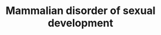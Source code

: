 ---
annotations:
- id: DOID:1414
  type: Disease Ontology
  value: ovarian dysfunction
- id: PW:0000003
  parent: signaling pathway
  type: Pathway Ontology
  value: signaling pathway
- id: CL:0000501
  parent: animal cell
  type: Cell Type Ontology
  value: granulosa cell
- id: CL:0000216
  parent: native cell
  type: Cell Type Ontology
  value: Sertoli cell
- id: DOID:1876
  parent: disease of mental health
  type: Disease Ontology
  value: sexual dysfunction
- id: DOID:1923
  type: Disease Ontology
  value: disorder of sexual development
authors:
- WoltersAAT1804
- Fehrhart
- Egonw
- Finterly
- Eweitz
citedin:
- link: 10.1186/s40001-024-01951-z
  title: 'Non-dialyzable uremic toxins and renal tubular cell damage in CKD patients:
    a systems biology approach (2024)'
communities:
- RareDiseases
description: 'Multiple genes in the genital ridge are of importance for the formation
  of the bipotential ridge. Several of these genes are WT1, EMX2, PBX1, and CBX2.
  After 7 weeks there is a differentiation between XY and XX gonads.  In the XX gonad,
  the absence of the gene SRY will result in the under expression of the SOX9 gene.
  This will have as a consequence that the SOX9 gene will not reach its threshold.
  Along with the expression of RSPO1 and WNT4, β-catenin is signalled and will lead
  to further inhibition of SOX9 and stimulation of FST and FOXL2. Both RSPO1 and WNT,
  as well as the combination of FST and FOXL2 are stimulated by NR5A1. This process
  will lead to the formation of the ovary due to the suppression of the formation
  of the testis, by inhibition of the genes. Due to the absence of androgens the female
  reproductive system can develop.  In the XY gonad the gene SRY is expressed in the
  pre-Sertoli cells leading to an upregulation of the SOX9 gene. In this upregulation
  NR5A1 has a promoting function to increase the SOX9 levels until it reaches its
  threshold level. once this level is reached a regulatory loop of FGF9 and PGD2 is
  activated to keep constant levels of SOX9. Another promoting factor of SOX9 is PGDS,
  this factor also stimulates the expression of SOX9. After the threshold levels are
  reached AMH is stimulated by SOX9. This stimulation is being catalysed by NR5A1,
  GATA4, WT1 and SOX8. AMH can then further stimulate AMHR2 and promote the regression
  of the Müllerian Ducts. AMH is possibly also involved in the suppression of genes
  involved in the formation of female structures, such as FOXL2 by DMRT1. When the
  Sertoli Cell is fully formed, it can induce the development of foetal Leydig cells
  via the DHH-pathway which produced INSL3. INSL3 is promoted by testosterone. Testosterone
  in itself is stimulated by NR5A1 and also stimulates the formation of 5-dihydrotestosterone
  (DHT). The stimulation of DHT is catalysed by SRD5A1. These factors together induce
  the formation of internal and external male genitalia. '
last-edited: 2024-11-19
ndex: 93cc5f51-8b6e-11eb-9e72-0ac135e8bacf
organisms:
- Homo sapiens
redirect_from:
- /index.php/Pathway:WP4842
- /instance/WP4842
- /instance/WP4842_r135851
revision: r135851
schema-jsonld:
- '@context': https://schema.org/
  '@id': https://wikipathways.github.io/pathways/WP4842.html
  '@type': Dataset
  creator:
    '@type': Organization
    name: WikiPathways
  description: 'Multiple genes in the genital ridge are of importance for the formation
    of the bipotential ridge. Several of these genes are WT1, EMX2, PBX1, and CBX2.
    After 7 weeks there is a differentiation between XY and XX gonads.  In the XX
    gonad, the absence of the gene SRY will result in the under expression of the
    SOX9 gene. This will have as a consequence that the SOX9 gene will not reach its
    threshold. Along with the expression of RSPO1 and WNT4, β-catenin is signalled
    and will lead to further inhibition of SOX9 and stimulation of FST and FOXL2.
    Both RSPO1 and WNT, as well as the combination of FST and FOXL2 are stimulated
    by NR5A1. This process will lead to the formation of the ovary due to the suppression
    of the formation of the testis, by inhibition of the genes. Due to the absence
    of androgens the female reproductive system can develop.  In the XY gonad the
    gene SRY is expressed in the pre-Sertoli cells leading to an upregulation of the
    SOX9 gene. In this upregulation NR5A1 has a promoting function to increase the
    SOX9 levels until it reaches its threshold level. once this level is reached a
    regulatory loop of FGF9 and PGD2 is activated to keep constant levels of SOX9.
    Another promoting factor of SOX9 is PGDS, this factor also stimulates the expression
    of SOX9. After the threshold levels are reached AMH is stimulated by SOX9. This
    stimulation is being catalysed by NR5A1, GATA4, WT1 and SOX8. AMH can then further
    stimulate AMHR2 and promote the regression of the Müllerian Ducts. AMH is possibly
    also involved in the suppression of genes involved in the formation of female
    structures, such as FOXL2 by DMRT1. When the Sertoli Cell is fully formed, it
    can induce the development of foetal Leydig cells via the DHH-pathway which produced
    INSL3. INSL3 is promoted by testosterone. Testosterone in itself is stimulated
    by NR5A1 and also stimulates the formation of 5-dihydrotestosterone (DHT). The
    stimulation of DHT is catalysed by SRD5A1. These factors together induce the formation
    of internal and external male genitalia. '
  keywords:
  - AMH
  - AMHR2
  - CBX2
  - CTNNB1
  - DHH
  - DHT
  - DMRT1
  - EMX2
  - FGF9
  - FGFR2
  - FOXL2
  - FST
  - GATA4
  - INSL3
  - MAPK11
  - NR5A1
  - PBX1
  - PGD2
  - PTGDS
  - RBFOX2
  - RSPO1
  - SOX8
  - SOX9
  - SRD5A1
  - SRY
  - Testosterone
  - WNT4
  - WT1
  license: CC0
  name: Mammalian disorder of sexual development
seo: CreativeWork
title: Mammalian disorder of sexual development
wpid: WP4842
---